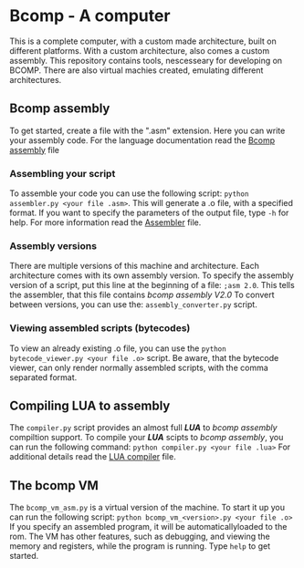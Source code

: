 # Bcomp - A computer

This is a complete computer, with a custom made architecture, built on different platforms. With a custom architecture, also comes a custom assembly. This repository contains tools, nescesseary for developing on BCOMP. There are also virtual machies created, emulating different architectures.

## Bcomp assembly

To get started, create a file with the ".asm" extension. Here you can write your assembly code. For the language documentation read the [Bcomp assembly](doc/bcomp_assembly.md) file

### Assembling your script

To assemble your code you can use the following script: `python assembler.py <your file .asm>`. This will generate a .o file, with a specified format. If you want to specify the parameters of the output file, type `-h` for help. For more information read the [Assembler](doc/assembler.md) file.

### Assembly versions

There are multiple versions of this machine and architecture. Each architecture comes with its own assembly version. To specify the assembly version of a script, put this line at the beginning of a file: `;asm 2.0`. This tells the assembler, that this file contains *bcomp assembly V2.0* To convert between versions, you can use the: `assembly_converter.py` script.

### Viewing assembled scripts (bytecodes)

To view an already existing .o file, you can use the `python bytecode_viewer.py <your file .o>` script. Be aware, that the bytecode viewer, can only render normally assembled scripts, with the comma separated format.

## Compiling LUA to assembly

The `compiler.py` script provides an almost full ***LUA*** to *bcomp assembly* compiltion support. To compile your ***LUA*** scipts to *bcomp assembly*, you can run the following command: `python compiler.py <your file .lua>` For additional details read the [LUA compiler](doc/lua_compiler.md) file.

## The bcomp VM

The `bcomp_vm_asm.py` is a virtual version of the machine. To start it up you can run the following script: `python bcomp_vm_<version>.py <your file .o>` If you specify an assembled program, it will be automaticallyloaded to the rom. The VM has other features, such as debugging, and viewing the memory and registers, while the program is running. Type `help` to get started.